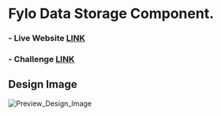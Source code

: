 # Fylo Data Storage Component.

### - Live Website [LINK](https://abdraoufx.github.io/frontEndMentor_Challenges/junior/fylo_data_storage_component)

### - Challenge [LINK](https://www.frontendmentor.io/solutions/responsive-flyo-data-storage-component-with-localstorage-uZD5Pq8w1)

## Design Image

![Preview_Design_Image](https://res.cloudinary.com/dz209s6jk/image/upload/q_auto:good,w_900/Challenges/beiy7t7hcpdkhgc6ueho.jpg "Design Image")
